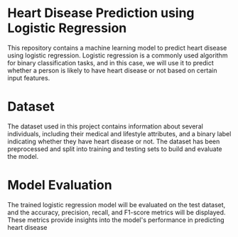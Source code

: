 
# Heart Disease Prediction using Logistic Regression
This repository contains a machine learning model to predict heart disease using logistic regression. Logistic regression is a commonly used algorithm for binary classification tasks, and in this case, we will use it to predict whether a person is likely to have heart disease or not based on certain input features.

# Dataset
The dataset used in this project contains information about several individuals, including their medical and lifestyle attributes, and a binary label indicating whether they have heart disease or not. The dataset has been preprocessed and split into training and testing sets to build and evaluate the model.

# Model Evaluation
The trained logistic regression model will be evaluated on the test dataset, and the accuracy, precision, recall, and F1-score metrics will be displayed. These metrics provide insights into the model's performance in predicting heart disease
